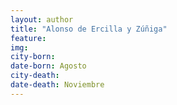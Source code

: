 ```yaml
---
layout: author
title: "Alonso de Ercilla y Zúñiga"
feature: 
img:
city-born: 
date-born: Agosto
city-death: 
date-death: Noviembre
---
```

